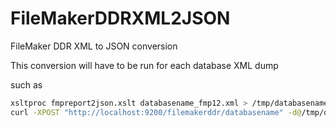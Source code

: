 # FileMakerDDRXML2JSON
FileMaker DDR XML to JSON conversion

This conversion will have to be run for each database XML dump

such as
```BASh
xsltproc fmpreport2json.xslt databasename_fmp12.xml > /tmp/databasename.json
curl -XPOST "http://localhost:9200/filemakerddr/databasename" -d@/tmp/databasename.json
```
